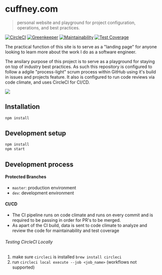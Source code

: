 # cuffney.com


> personal website and playground for project configuration, operations, and best practices.

[![CircleCI][circle-ci-badge]][circle-ci-url]
[![Greenkeeper][greenkeeper-badge]][greenkeeper-url]
[![Maintainability][code-climate-maintainability-badge]][code-climate-maintainability-url]
[![Test Coverage][code-climate-test-coverage-badge]][code-climate-test-coverage-url]

The practical function of this site is to serve as a "landing page" for anyone looking to learn more about the work I do as a software engineer.

The ansilary purpose of this project is to serve as a playground for staying on top of industry best practices.  As such this repository is configured to follow a adgile "process-light" scrum process within GitHub using it's build in issues and projects feature.  It also is configured to run code reviews via code climate, and uses CircleCI for CI/CD. 

![][site-screenshot]

## Installation

```sh
npm install
```

## Development setup

```sh
npm install
npm start
```

## Development process

#### Protected Branches

- `master`: production environment
- `dev`: development environment

#### CI/CD

- The CI pipeline runs on code climate and runs on every commit and is required to be passing in order for PR's to be merged.
- As apart of the CI build, data is sent to code climate to analyze and review the code for maintainability and test coverage

###### Testing CircleCI Locally

1. make sure `circleci` is installed `brew install circleci`
2. run `circleci local execute --job <job_name>` (workflows not supported)

<!-- Markdown link & img dfn's -->
[site-screenshot]: public/imgs/home-screenshot.png
[circle-ci-badge]: https://circleci.com/gh/jwc2790/cuffney.com.svg?style=svg
[circle-ci-url]: https://circleci.com/gh/jwc2790/cuffney.com
[code-climate-maintainability-badge]: https://api.codeclimate.com/v1/badges/38e97723b5dda025cc10/maintainability
[code-climate-maintainability-url]: https://codeclimate.com/github/jwc2790/cuffney.com/maintainability
[code-climate-test-coverage-badge]: https://api.codeclimate.com/v1/badges/38e97723b5dda025cc10/test_coverage
[code-climate-test-coverage-url]: https://codeclimate.com/github/jwc2790/cuffney.com/test_coverage
[greenkeeper-badge]: https://badges.greenkeeper.io/jwc2790/cuffney.com.svg
[greenkeeper-url]: https://greenkeeper.io/